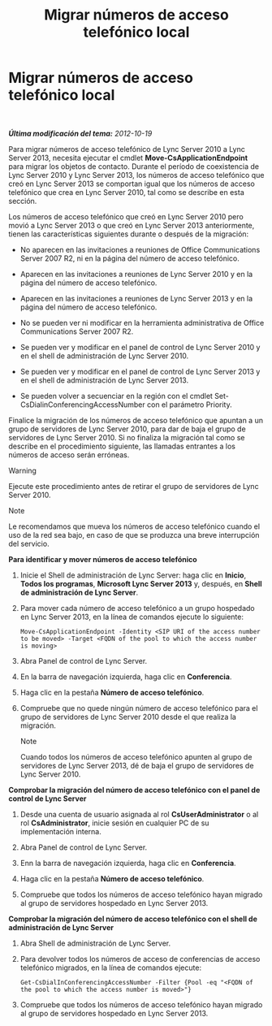 ﻿---
title: Migrar números de acceso telefónico local
TOCTitle: Migrar números de acceso telefónico local
ms:assetid: e0dfaed2-64c7-45cb-aaa9-d6117a26625d
ms:mtpsurl: https://technet.microsoft.com/es-es/library/JJ721909(v=OCS.15)
ms:contentKeyID: 49889764
ms.date: 01/07/2017
mtps_version: v=OCS.15
ms.translationtype: HT
---

# Migrar números de acceso telefónico local

 

_**Última modificación del tema:** 2012-10-19_

Para migrar números de acceso telefónico de Lync Server 2010 a Lync Server 2013, necesita ejecutar el cmdlet **Move-CsApplicationEndpoint** para migrar los objetos de contacto. Durante el período de coexistencia de Lync Server 2010 y Lync Server 2013, los números de acceso telefónico que creó en Lync Server 2013 se comportan igual que los números de acceso telefónico que crea en Lync Server 2010, tal como se describe en esta sección.

Los números de acceso telefónico que creó en Lync Server 2010 pero movió a Lync Server 2013 o que creó en Lync Server 2013 anteriormente, tienen las características siguientes durante o después de la migración:

  - No aparecen en las invitaciones a reuniones de Office Communications Server 2007 R2, ni en la página del número de acceso telefónico.

  - Aparecen en las invitaciones a reuniones de Lync Server 2010 y en la página del número de acceso telefónico.

  - Aparecen en las invitaciones a reuniones de Lync Server 2013 y en la página del número de acceso telefónico.

  - No se pueden ver ni modificar en la herramienta administrativa de Office Communications Server 2007 R2.

  - Se pueden ver y modificar en el panel de control de Lync Server 2010 y en el shell de administración de Lync Server 2010.

  - Se pueden ver y modificar en el panel de control de Lync Server 2013 y en el shell de administración de Lync Server 2013.

  - Se pueden volver a secuenciar en la región con el cmdlet Set-CsDialinConferencingAccessNumber con el parámetro Priority.

Finalice la migración de los números de acceso telefónico que apuntan a un grupo de servidores de Lync Server 2010, para dar de baja el grupo de servidores de Lync Server 2010. Si no finaliza la migración tal como se describe en el procedimiento siguiente, las llamadas entrantes a los números de acceso serán erróneas.

> [!WARNING]  
> Ejecute este procedimiento antes de retirar el grupo de servidores de Lync Server 2010.




> [!NOTE]
> Le recomendamos que mueva los números de acceso telefónico cuando el uso de la red sea bajo, en caso de que se produzca una breve interrupción del servicio.



**Para identificar y mover números de acceso telefónico**

1.  Inicie el Shell de administración de Lync Server: haga clic en **Inicio**, **Todos los programas**, **Microsoft Lync Server 2013** y, después, en **Shell de administración de Lync Server**.

2.  Para mover cada número de acceso telefónico a un grupo hospedado en Lync Server 2013, en la línea de comandos ejecute lo siguiente:
    
        Move-CsApplicationEndpoint -Identity <SIP URI of the access number to be moved> -Target <FQDN of the pool to which the access number is moving>

3.  Abra Panel de control de Lync Server.

4.  En la barra de navegación izquierda, haga clic en **Conferencia**.

5.  Haga clic en la pestaña **Número de acceso telefónico**.

6.  Compruebe que no quede ningún número de acceso telefónico para el grupo de servidores de Lync Server 2010 desde el que realiza la migración.
    

    > [!NOTE]
    > Cuando todos los números de acceso telefónico apunten al grupo de servidores de Lync Server 2013, dé de baja el grupo de servidores de Lync Server 2010.



**Comprobar la migración del número de acceso telefónico con el panel de control de Lync Server**

1.  Desde una cuenta de usuario asignada al rol **CsUserAdministrator** o al rol **CsAdministrator**, inicie sesión en cualquier PC de su implementación interna.

2.  Abra Panel de control de Lync Server.

3.  Enn la barra de navegación izquierda, haga clic en **Conferencia**.

4.  Haga clic en la pestaña **Número de acceso telefónico**.

5.  Compruebe que todos los números de acceso telefónico hayan migrado al grupo de servidores hospedado en Lync Server 2013.

**Comprobar la migración del número de acceso telefónico con el shell de administración de Lync Server**

1.  Abra Shell de administración de Lync Server.

2.  Para devolver todos los números de acceso de conferencias de acceso telefónico migrados, en la línea de comandos ejecute:
    
        Get-CsDialInConferencingAccessNumber -Filter {Pool -eq "<FQDN of the pool to which the access number is moved>"}

3.  Compruebe que todos los números de acceso telefónico hayan migrado al grupo de servidores hospedado en Lync Server 2013.

